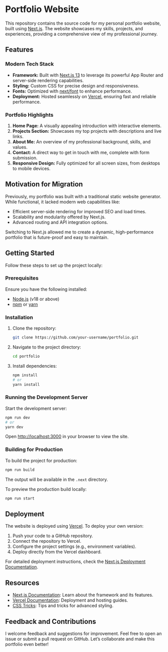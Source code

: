 # Portfolio Website

This repository contains the source code for my personal portfolio website, built using [Next.js](https://nextjs.org/). The website showcases my skills, projects, and experiences, providing a comprehensive view of my professional journey.

## Features

### Modern Tech Stack
- **Framework:** Built with [Next.js 13](https://nextjs.org/) to leverage its powerful App Router and server-side rendering capabilities.
- **Styling:** Custom CSS for precise design and responsiveness.
- **Fonts:** Optimized with [next/font](https://nextjs.org/docs/app/building-your-application/optimizing/fonts) to enhance performance.
- **Deployment:** Hosted seamlessly on [Vercel](https://vercel.com/), ensuring fast and reliable performance.

### Portfolio Highlights
1. **Home Page:** A visually appealing introduction with interactive elements.
2. **Projects Section:** Showcases my top projects with descriptions and live links.
3. **About Me:** An overview of my professional background, skills, and values.
4. **Contact:** A direct way to get in touch with me, complete with form submission.
5. **Responsive Design:** Fully optimized for all screen sizes, from desktops to mobile devices.

## Motivation for Migration

Previously, my portfolio was built with a traditional static website generator. While functional, it lacked modern web capabilities like:

- Efficient server-side rendering for improved SEO and load times.
- Scalability and modularity offered by Next.js.
- Advanced routing and API integration options.

Switching to Next.js allowed me to create a dynamic, high-performance portfolio that is future-proof and easy to maintain.

## Getting Started

Follow these steps to set up the project locally:

### Prerequisites

Ensure you have the following installed:

- [Node.js](https://nodejs.org/) (v18 or above)
- [npm](https://www.npmjs.com/) or [yarn](https://yarnpkg.com/)

### Installation

1. Clone the repository:
   ```bash
   git clone https://github.com/your-username/portfolio.git
   ```
2. Navigate to the project directory:
   ```bash
   cd portfolio
   ```
3. Install dependencies:
   ```bash
   npm install
   # or
   yarn install
   ```

### Running the Development Server

Start the development server:

```bash
npm run dev
# or
yarn dev
```

Open [http://localhost:3000](http://localhost:3000) in your browser to view the site.

### Building for Production

To build the project for production:

```bash
npm run build
```

The output will be available in the `.next` directory.

To preview the production build locally:

```bash
npm run start
```

## Deployment

The website is deployed using [Vercel](https://vercel.com/). To deploy your own version:

1. Push your code to a GitHub repository.
2. Connect the repository to Vercel.
3. Configure the project settings (e.g., environment variables).
4. Deploy directly from the Vercel dashboard.

For detailed deployment instructions, check the [Next.js Deployment Documentation](https://nextjs.org/docs/deployment).

## Resources

- [Next.js Documentation](https://nextjs.org/docs): Learn about the framework and its features.
- [Vercel Documentation](https://vercel.com/docs): Deployment and hosting guides.
- [CSS Tricks](https://css-tricks.com/): Tips and tricks for advanced styling.

## Feedback and Contributions

I welcome feedback and suggestions for improvement. Feel free to open an issue or submit a pull request on GitHub. Let’s collaborate and make this portfolio even better!
